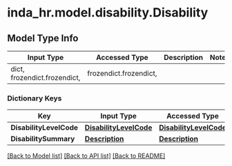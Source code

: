 # inda_hr.model.disability.Disability

## Model Type Info
Input Type | Accessed Type | Description | Notes
------------ | ------------- | ------------- | -------------
dict, frozendict.frozendict,  | frozendict.frozendict,  |  | 

### Dictionary Keys
Key | Input Type | Accessed Type | Description | Notes
------------ | ------------- | ------------- | ------------- | -------------
**DisabilityLevelCode** | [**DisabilityLevelCode**](DisabilityLevelCode.md) | [**DisabilityLevelCode**](DisabilityLevelCode.md) |  | [optional] 
**DisabilitySummary** | [**Description**](Description.md) | [**Description**](Description.md) |  | [optional] 

[[Back to Model list]](../../README.md#documentation-for-models) [[Back to API list]](../../README.md#documentation-for-api-endpoints) [[Back to README]](../../README.md)

